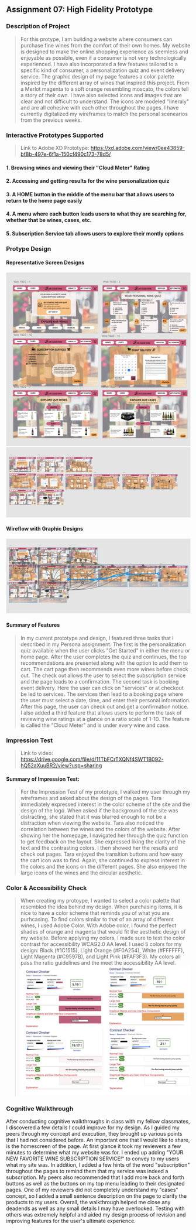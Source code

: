 ## Assignment 07: High Fidelity Prototype
### Description of Project

>  For this protype, I am building a website where consumers can purchase fine wines from the comfort of their own homes. 
My website is designed to make the online shopping experience as seemless and enjoyable as possible, even if a consumer is not very technologically experienced. I have also incorporated a few features tailored to a specific kind of consumer, a personalization quiz and event delivery service.
The graphic design of my page features a color palette inspired by the different array of wines that inspired this project. From a Merlot magenta to a soft orange resembling moscato, the colors tell a story of their own. I have also selected icons and images
that are clear and not difficult to understand. The icons are modeled "lineraly" and are all cohesive with each other throughout the pages. I have currently digitalized my wireframes to match the personal scenearios from the previous weeks.

### Interactive Prototypes Supported 
> Link to Adobe XD Prototype: https://xd.adobe.com/view/0ee43859-bf8b-497e-6f1a-150cf490c173-78d5/

#### 1. Browsing wines and viewing their "Cloud Meter" Rating
#### 2. Accessing and getting results for the wine personalization quiz
#### 3. A HOME button in the middle of the menu bar that allows users to return to the home page easily
#### 4. A menu where each button leads users to what they are searching for, whether that be wines, cases, etc.
#### 5. Subscription Service tab allows users to explore their montly options

### Protype Design

#### Representative Screen Designs

![Screenshot 1](./repp.png)
![Screenshot 1](./rep.png)



#### Wireflow with Graphic Designs

![Screenshot 1](./wire.png)
#### Summary of Features
> In my current prototype and design, I featured three tasks that I described in my Persona assignment. The first is the personalization quiz available when the user clicks "Get Started" in either the menu or home page. After the user completes the quiz and continues, the top recommendations are presented along with the option to add them to cart. The cart page then recommends even more wines before check out. The check out allows the user to select the subscription service and the page leads to a confirmation. The second task is booking event delivery. Here the user can click on "services" or at checkout be led to services. The services then lead to a booking page where the user must select a date, time, and enter their personal information. After this page, the user can check out and get a confirmation notice. I also added a third feature that allows users to perform the task of reviewing wine ratings at a glance on a ratio scale of 1-10. The feature is called the "Cloud Meter" and is under every wine and case.

### Impression Test
> Link to video: https://drive.google.com/file/d/11TbFCrTXQNf4SWT1B092-hQ52aXuuBR2/view?usp=sharing

#### Summary of Impression Test: 
> For the Impression Test of my prototype, I walked my user through my wireframes and asked about the design of the pages. Tara immediately expressed interest in the color scheme of the site and the design of the logo. When asked if the background of the site was distracting, she stated that it was blurred enough to not be a distraction when viewing the website. Tara also noticed the correlation between the wines and the colors of the website. After showing her the homepage, I navigated her through the quiz function to get feedback on the layout. She expressed liking the clarity of the text and the contrasting colors. I then showed her the results and check out pages. Tara enjoyed the transition buttons and how easy the cart icon was to find. Again, she continued to express interest in the colors and the icons on the different pages. She also enjoyed the large icons of the wines and the circular aesthetic. 



### Color & Accessibility Check

> When creating my protoype, I wanted to select a color palette that resembled the idea behind my design. When purchasing items, it is nice to have a color scheme that reminds you of what you are purhcasing. To find colors similar to that of an array of different wines, I used Adobe Color. With Adobe color, I found the perfect shades of orange and magenta that would fit the aesthetic design of my website. Before applying my colors, I made sure to test the color contrast for accessibility WCAG2.0 AA level. I used 5 colors for my design: Black (#1C1515), Light Orange (#F0A254), White (#FFFFFF), Light Magenta (#C9597B), and Light Pink (#FAF3F3). My colors all pass the ratio guidelines and the meet the accessibility AA level.
![Screenshot 1](./color.png)






### Cognitive Walkthrough
After conducting cognitive walkthroughs in class with my fellow classmates, I discovered a few details I could improve for my design. As I guided my peers through my concept and execution, they brought up various points that I had not considered before. An important one that I would like to share, is the homescreen of the page. At first glance it took my reviewers a few minutes to determine what my website was for. I ended up adding "YOUR NEW FAVORITE WINE SUBSCRIPTION SERVICE!"
to convey to my users what my site was. In addition, I added a few hints of the word "subscription" throughout the pages to remind them that my service was indeed a subscription. My peers also recommended that I add more back and forth buttons as well as the buttons on my top menu leading to their designated pages. One of my reviewers did not completely understand my "cases" concept, so I added a small sentence description on the page to clarify the products to my users. Overall, the walkthrough helped me close any deadends as well as any small details I may have overlooked. Testing with others was extremely helpful and aided my design process of revision and improving features for the user's ultimate experience.

